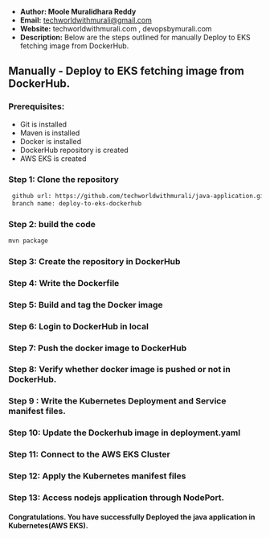 + <b>Author: Moole Muralidhara Reddy</b></br>
+ <b>Email:</b> techworldwithmurali@gmail.com</br>
+ <b>Website:</b> techworldwithmurali.com , devopsbymurali.com</br>
+ <b>Description:</b> Below are the steps outlined for manually Deploy to EKS fetching image from DockerHub.</br>

## Manually - Deploy to EKS fetching image from DockerHub.

### Prerequisites:
+ Git is installed
+ Maven is installed
+ Docker is installed
+ DockerHub repository is created
+ AWS EKS is created

### Step 1: Clone the repository
  
```xml
 github url: https://github.com/techworldwithmurali/java-application.git
 branch name: deploy-to-eks-dockerhub
```
### Step 2: build the code
```xml
mvn package
```
### Step 3: Create the repository in DockerHub
### Step 4: Write the Dockerfile
### Step 5: Build and tag the Docker image
### Step 6: Login to DockerHub in local
### Step 7: Push the docker image to DockerHub
### Step 8: Verify whether docker image is pushed or not in DockerHub.
### Step 9 : Write the Kubernetes Deployment and Service manifest files.
### Step 10: Update the Dockerhub image in deployment.yaml
### Step 11: Connect to the AWS EKS Cluster
### Step 12: Apply the Kubernetes manifest files
### Step 13: Access nodejs application through NodePort.


#### Congratulations. You have successfully Deployed the java application in Kubernetes(AWS EKS).
